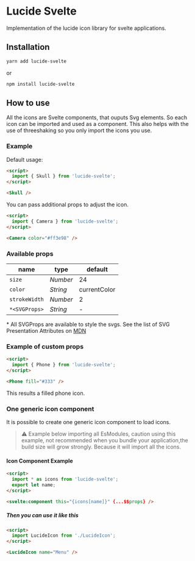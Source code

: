 # Lucide Svelte

Implementation of the lucide icon library for svelte applications.

## Installation

```bash
yarn add lucide-svelte
```

or

```sh
npm install lucide-svelte
```

## How to use

All the icons are Svelte components, that ouputs Svg elements. So each icon can be imported and used as a component. This also helps with the use of threeshaking so you only import the icons you use.

### Example

Default usage:

```html
<script>
  import { Skull } from 'lucide-svelte';
</script>

<Skull />
```

You can pass additional props to adjust the icon.

```html
<script>
  import { Camera } from 'lucide-svelte';
</script>

<Camera color="#ff3e98" />
```

### Available props

| name          | type     | default      |
| ------------- | -------- | ------------ |
| `size`        | _Number_ | 24           |
| `color`       | _String_ | currentColor |
| `strokeWidth` | _Number_ | 2            |
| `*<SVGProps>` | _String_ | -            |

\* All SVGProps are available to style the svgs. See the list of SVG Presentation Attributes on [MDN](https://developer.mozilla.org/en-US/docs/Web/SVG/Attribute/Presentation)

### Example of custom props

```html
<script>
  import { Phone } from 'lucide-svelte';
</script>

<Phone fill="#333" />
```

This results a filled phone icon.

### One generic icon component

It is possible to create one generic icon component to load icons.

> ⚠️ Example below importing all EsModules, caution using this example, not recommended when you bundle your application,the build size will grow strongly. Because it will import all the icons.

#### Icon Component Example

```html
<script>
  import * as icons from 'lucide-svelte';
  export let name;
</script>

<svelte:component this="{icons[name]}" {...$$props} />
```

##### Then you can use it like this

```html
<script>
  import LucideIcon from './LucideIcon';
</script>

<LucideIcon name="Menu" />
```
